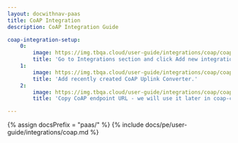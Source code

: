 ```yaml
---
layout: docwithnav-paas
title: CoAP Integration
description: CoAP Integration Guide 

coap-integration-setup:
    0:
        image: https://img.tbqa.cloud/user-guide/integrations/coap/coap-integration-setup-1-paas.png
        title: 'Go to Integrations section and click Add new integration button. Name it CoAP Integration, select type COAP.'
    1:
        image: https://img.tbqa.cloud/user-guide/integrations/coap/coap-integration-setup-2-paas.png
        title: 'Add recently created CoAP Uplink Converter.'
    2:
        image: https://img.tbqa.cloud/user-guide/integrations/coap/coap-integration-setup-3-paas.png
        title: 'Copy CoAP endpoint URL - we will use it later in coap-client for testing CoAP Integration. Click "Add" to create an integration.'

---
```

{% assign docsPrefix = "paas/" %}
{% include docs/pe/user-guide/integrations/coap.md %}
